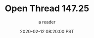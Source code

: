 ---
layout: podcast
title: "Open Thread 147.25"
author: a reader
description: https://slatestarcodex.com/2020/02/12/open-thread-147-25-2/
date: 2020-02-12 08:20:00 PST
length: 61055
duration: 15
guid: open-thread-147-25-2
---